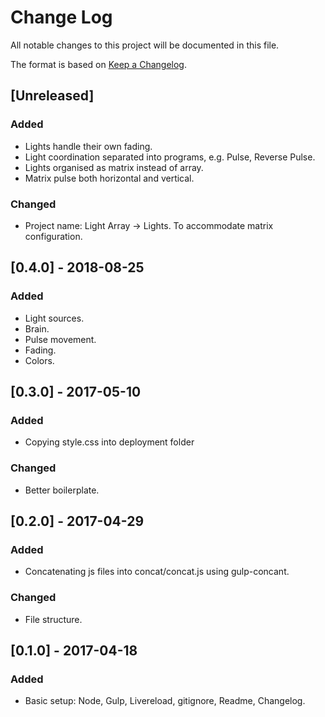 
# Change Log
All notable changes to this project will be documented in this file.

The format is based on [Keep a Changelog](http://keepachangelog.com/).

## [Unreleased]
### Added
- Lights handle their own fading.
- Light coordination separated into programs, e.g. Pulse, Reverse Pulse.
- Lights organised as matrix instead of array.
- Matrix pulse both horizontal and vertical.

### Changed
- Project name: Light Array -> Lights. To accommodate matrix configuration.

## [0.4.0] - 2018-08-25
### Added
- Light sources.
- Brain.
- Pulse movement.
- Fading.
- Colors.

## [0.3.0] - 2017-05-10
### Added
- Copying style.css into deployment folder

### Changed
- Better boilerplate.

## [0.2.0] - 2017-04-29
### Added
- Concatenating js files into concat/concat.js using gulp-concant.

### Changed
- File structure.

## [0.1.0] - 2017-04-18
### Added
- Basic setup: Node, Gulp, Livereload, gitignore, Readme, Changelog.
